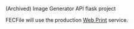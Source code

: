 (Archived) Image Generator API flask project

FECFile will use the production [Web Print](https://efoservices.fec.gov/static/webprint_help.html) service.
